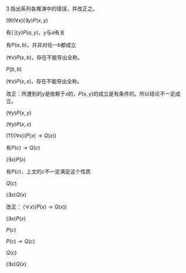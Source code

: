 3.指出系列各推演中的错误，并改正之。

(9)$(\forall x)(\exists y)P(x,y)$

有$(\exists y)P(a,y)$，$y$与$a$有关

有$P(a,b)$，并非对任一$b$都成立

$(\forall x)P(x,b)$，存在不能导出全称。

$P(b,b)$

$(\forall x)P(x,x)$，存在不能导出全称。

改正：所遭到的$y$是依赖于$x$的，$P(x,y)$的成立是有条件的。所以结论不一定成立。

$(\forall y)P(x,y)$

$(\forall y)P(x,x)$

(11)$(\forall x)(P(x)\rightarrow Q(x))$

有$P(c)\rightarrow Q(c)$

$(\exists x)P(x)$

有$P(c)$，上文的$c$不一定满足这个性质

$Q(c)$

$(\exists x)Q(x)$

改正：
$(\forall x)(P(x)\rightarrow Q(x))$

$(\exists x)P(x)$

$P(c)$

$P(c)\rightarrow Q(c)$

$Q(c)$

$(\exists x)Q(x)$